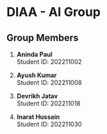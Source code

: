 # DIAA - AI Group

## Group Members

1. **Aninda Paul**  
   Student ID: 202211002

2. **Ayush Kumar**  
   Student ID: 202211008

3. **Devrikh Jatav**  
   Student ID: 202211018

4. **Inarat Hussain**  
   Student ID: 202211030

